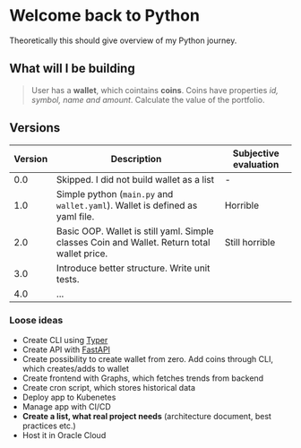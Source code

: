 # Welcome back to Python
Theoretically this should give overview of my Python journey.

## What will I be building
> User has a **wallet**, which cointains **coins**. Coins have properties *id, symbol, name and amount*. Calculate the value of the portfolio.

## Versions
| Version | Description| Subjective evaluation |
|----------|-----------|-----------------------|
| 0.0 | Skipped. I did not build wallet as a list | -
| 1.0 | Simple python (`main.py` and `wallet.yaml`). Wallet is defined as yaml file. | Horrible
| 2.0 | Basic OOP. Wallet is still yaml. Simple classes Coin and Wallet. Return total wallet price. | Still horrible
| 3.0 | Introduce better structure. Write unit tests.
| 4.0 | ...

### Loose ideas
* Create CLI using [Typer](https://typer.tiangolo.com/)
* Create API with [FastAPI](https://fastapi.tiangolo.com/)
* Create possibility to create wallet from zero. Add coins through CLI, which creates/adds to wallet
* Create frontend with Graphs, which fetches trends from backend
* Create cron script, which stores historical data
* Deploy app to Kubenetes
* Manage app with CI/CD
* **Create a list, what real project needs** (architecture document, best practices etc.)
* Host it in Oracle Cloud
